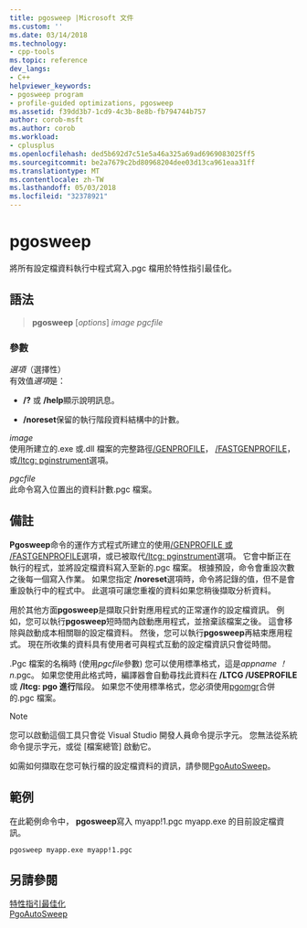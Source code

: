 ```yaml
---
title: pgosweep |Microsoft 文件
ms.custom: ''
ms.date: 03/14/2018
ms.technology:
- cpp-tools
ms.topic: reference
dev_langs:
- C++
helpviewer_keywords:
- pgosweep program
- profile-guided optimizations, pgosweep
ms.assetid: f39dd3b7-1cd9-4c3b-8e8b-fb794744b757
author: corob-msft
ms.author: corob
ms.workload:
- cplusplus
ms.openlocfilehash: ded5b692d7c51e5a46a325a69ad6969083025ff5
ms.sourcegitcommit: be2a7679c2bd80968204dee03d13ca961eaa31ff
ms.translationtype: MT
ms.contentlocale: zh-TW
ms.lasthandoff: 05/03/2018
ms.locfileid: "32378921"
---
```

# <a name="pgosweep"></a>pgosweep

將所有設定檔資料執行中程式寫入.pgc 檔用於特性指引最佳化。

## <a name="syntax"></a>語法

> **pgosweep** [*options*] *image* *pgcfile*

### <a name="parameters"></a>參數

*選項*（選擇性）<br/>
有效值*選項*是：

- **/?** 或 **/help**顯示說明訊息。

- **/noreset**保留的執行階段資料結構中的計數。

*image*<br/>
使用所建立的.exe 或.dll 檔案的完整路徑[/GENPROFILE](genprofile-fastgenprofile-generate-profiling-instrumented-build.md)， [/FASTGENPROFILE](genprofile-fastgenprofile-generate-profiling-instrumented-build.md)，或[/ltcg: pginstrument](ltcg-link-time-code-generation.md)選項。

*pgcfile*<br/>
此命令寫入位置出的資料計數.pgc 檔案。

## <a name="remarks"></a>備註

**Pgosweep**命令的運作方式程式所建立的使用[/GENPROFILE 或 /FASTGENPROFILE](genprofile-fastgenprofile-generate-profiling-instrumented-build.md)選項，或已被取代[/ltcg: pginstrument](ltcg-link-time-code-generation.md)選項。 它會中斷正在執行的程式，並將設定檔資料寫入至新的.pgc 檔案。 根據預設，命令會重設次數之後每一個寫入作業。 如果您指定 **/noreset**選項時，命令將記錄的值，但不是會重設執行中的程式中。 此選項可讓您重複的資料如果您稍後擷取分析資料。

用於其他方面**pgosweep**是擷取只針對應用程式的正常運作的設定檔資訊。 例如，您可以執行**pgosweep**短時間內啟動應用程式，並捨棄該檔案之後。 這會移除與啟動成本相關聯的設定檔資料。 然後，您可以執行**pgosweep**再結束應用程式。 現在所收集的資料具有使用者可與程式互動的設定檔資訊只會從時間。

.Pgc 檔案的名稱時 (使用*pgcfile*參數) 您可以使用標準格式，這是*appname ！ n*.pgc。 如果您使用此格式時，編譯器會自動尋找此資料在 **/LTCG /USEPROFILE**或 **/ltcg: pgo 進行**階段。 如果您不使用標準格式，您必須使用[pgomgr](pgomgr.md)合併的.pgc 檔案。

> [!NOTE]
> 您可以啟動這個工具只會從 Visual Studio 開發人員命令提示字元。 您無法從系統命令提示字元，或從 [檔案總管] 啟動它。

如需如何擷取在您可執行檔的設定檔資料的資訊，請參閱[PgoAutoSweep](pgoautosweep.md)。

## <a name="example"></a>範例

在此範例命令中， **pgosweep**寫入 myapp!1.pgc myapp.exe 的目前設定檔資訊。

`pgosweep myapp.exe myapp!1.pgc`

## <a name="see-also"></a>另請參閱

[特性指引最佳化](profile-guided-optimizations.md)<br/>
[PgoAutoSweep](pgoautosweep.md)<br/>
